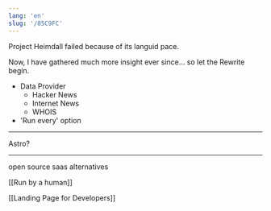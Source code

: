 ```yaml
---
lang: 'en'
slug: '/85C9FC'
---
```


Project Heimdall failed because of its languid pace.

Now, I have gathered much more insight ever since... so let the Rewrite begin.

- Data Provider
  - Hacker News
  - Internet News
  - WHOIS
- 'Run every' option

---

Astro?

---

open source saas alternatives

[[Run by a human]]

[[Landing Page for Developers]]
